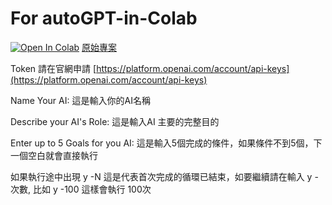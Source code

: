 # For autoGPT-in-Colab

[![Open In Colab](https://colab.research.google.com/assets/colab-badge.svg)](https://colab.research.google.com/github/GordonLai/autoGPT-in-Colab/blob/main/autoGPT.ipynb)
[原始專案](https://github.com/Significant-Gravitas/Auto-GPT)

Token 請在官網申請 [https://platform.openai.com/account/api-keys](https://platform.openai.com/account/api-keys)

Name Your AI: 這是輸入你的AI名稱

Describe your AI's Role: 這是輸入AI 主要的完整目的

Enter up to 5 Goals for you AI:
這是輸入5個完成的條件，如果條件不到5個，下一個空白就會直接執行

如果執行途中出現 y -N 這是代表首次完成的循環已結束，如要繼續請在輸入 y -次數, 比如 y -100 這樣會執行 100次
